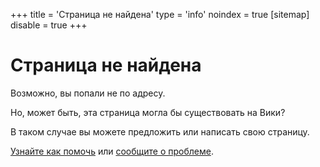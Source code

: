 +++
title = 'Страница не найдена'
type = 'info'
noindex = true
[sitemap]
disable = true
+++
# Страница не найдена

Возможно, вы попали не по адресу.

Но, может быть, эта страница могла бы существовать на Вики?

В таком случае вы можете предложить или написать свою страницу.

[Узнайте как помочь](https://github.com/KoolTechTricks/pages/blob/main/CONTRIBUTING.md)
или [сообщите о проблеме](https://github.com/KoolTechTricks/pages/issues/new).
